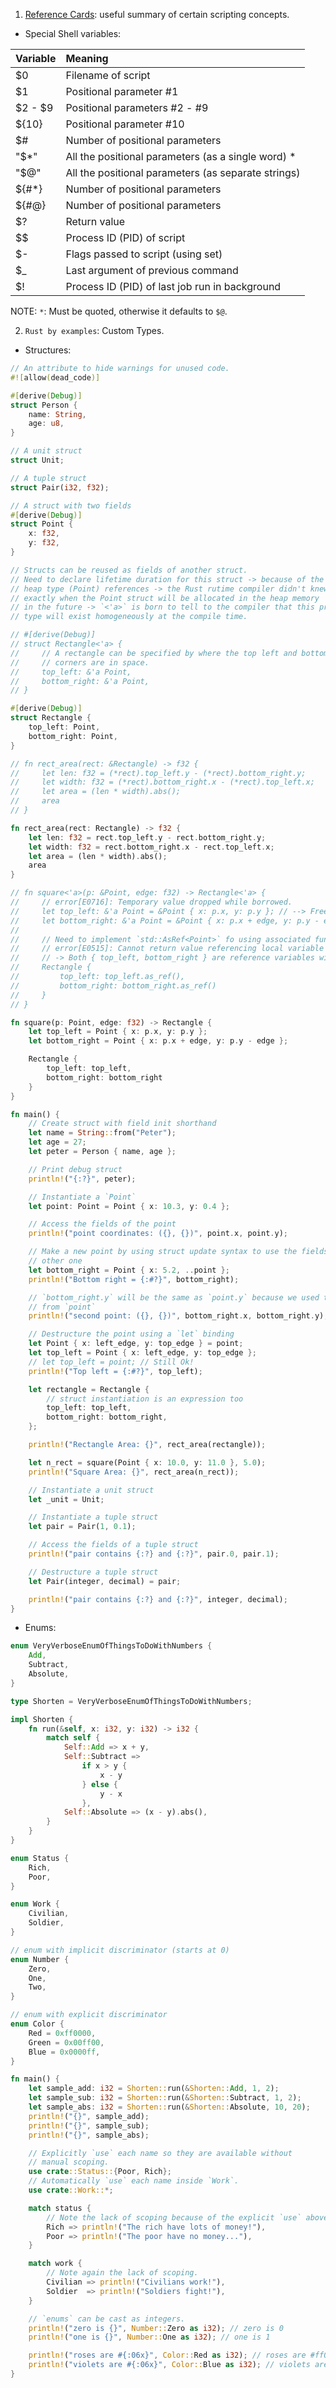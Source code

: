 1. [Reference Cards](https://tldp.org/LDP/abs/html/refcards.html#AEN22728): useful summary of certain scripting concepts.

- Special Shell variables:

| Variable | Meaning                                             |
| :------- | :-------------------------------------------------- |
| $0       | Filename of script                                  |
| $1       | Positional parameter #1                             |
| $2 - $9  | Positional parameters #2 - #9                       |
| ${10}    | Positional parameter #10                            |
| $#       | Number of positional parameters                     |
| "$\*"    | All the positional parameters (as a single word) \* |
| "$@"     | All the positional parameters (as separate strings) |
| ${#\*}   | Number of positional parameters                     |
| ${#@}    | Number of positional parameters                     |
| $?       | Return value                                        |
| $$       | Process ID (PID) of script                          |
| $-       | Flags passed to script (using set)                  |
| $\_      | Last argument of previous command                   |
| $!       | Process ID (PID) of last job run in background      |

NOTE: `*`: Must be quoted, otherwise it defaults to `$@`.

2. `Rust by examples`: Custom Types.

- Structures:

```rust
// An attribute to hide warnings for unused code.
#![allow(dead_code)]

#[derive(Debug)]
struct Person {
    name: String,
    age: u8,
}

// A unit struct
struct Unit;

// A tuple struct
struct Pair(i32, f32);

// A struct with two fields
#[derive(Debug)]
struct Point {
    x: f32,
    y: f32,
}

// Structs can be reused as fields of another struct.
// Need to declare lifetime duration for this struct -> because of the
// heap type (Point) references -> the Rust rutime compiler didn't knew
// exactly when the Point struct will be allocated in the heap memory
// in the future -> `<'a>` is born to tell to the compiler that this prop's
// type will exist homogeneously at the compile time.

// #[derive(Debug)]
// struct Rectangle<'a> {
//     // A rectangle can be specified by where the top left and bottom right
//     // corners are in space.
//     top_left: &'a Point,
//     bottom_right: &'a Point,
// }

#[derive(Debug)]
struct Rectangle {
    top_left: Point,
    bottom_right: Point,
}

// fn rect_area(rect: &Rectangle) -> f32 {
//     let len: f32 = (*rect).top_left.y - (*rect).bottom_right.y;
//     let width: f32 = (*rect).bottom_right.x - (*rect).top_left.x;
//     let area = (len * width).abs();
//     area
// }

fn rect_area(rect: Rectangle) -> f32 {
    let len: f32 = rect.top_left.y - rect.bottom_right.y;
    let width: f32 = rect.bottom_right.x - rect.top_left.x;
    let area = (len * width).abs();
    area
}

// fn square<'a>(p: &Point, edge: f32) -> Rectangle<'a> {
//     // error[E0716]: Temporary value dropped while borrowed.
//     let top_left: &'a Point = &Point { x: p.x, y: p.y }; // --> Freed after use!
//     let bottom_right: &'a Point = &Point { x: p.x + edge, y: p.y - edge }; // --> Freed after use!
//
//     // Need to implement `std::AsRef<Point>` fo using associated function `.as_ref()`.
//     // error[E0515]: Cannot return value referencing local variable
//     // -> Both { top_left, bottom_right } are reference variables with different lifetime!
//     Rectangle {
//         top_left: top_left.as_ref(),
//         bottom_right: bottom_right.as_ref()
//     }
// }

fn square(p: Point, edge: f32) -> Rectangle {
    let top_left = Point { x: p.x, y: p.y };
    let bottom_right = Point { x: p.x + edge, y: p.y - edge };

    Rectangle {
        top_left: top_left,
        bottom_right: bottom_right
    }
}

fn main() {
    // Create struct with field init shorthand
    let name = String::from("Peter");
    let age = 27;
    let peter = Person { name, age };

    // Print debug struct
    println!("{:?}", peter);

    // Instantiate a `Point`
    let point: Point = Point { x: 10.3, y: 0.4 };

    // Access the fields of the point
    println!("point coordinates: ({}, {})", point.x, point.y);

    // Make a new point by using struct update syntax to use the fields of our
    // other one
    let bottom_right = Point { x: 5.2, ..point };
    println!("Bottom right = {:#?}", bottom_right);

    // `bottom_right.y` will be the same as `point.y` because we used that field
    // from `point`
    println!("second point: ({}, {})", bottom_right.x, bottom_right.y);

    // Destructure the point using a `let` binding
    let Point { x: left_edge, y: top_edge } = point;
    let top_left = Point { x: left_edge, y: top_edge };
    // let top_left = point; // Still Ok!
    println!("Top left = {:#?}", top_left);

    let rectangle = Rectangle {
        // struct instantiation is an expression too
        top_left: top_left,
        bottom_right: bottom_right,
    };

    println!("Rectangle Area: {}", rect_area(rectangle));

    let n_rect = square(Point { x: 10.0, y: 11.0 }, 5.0);
    println!("Square Area: {}", rect_area(n_rect));

    // Instantiate a unit struct
    let _unit = Unit;

    // Instantiate a tuple struct
    let pair = Pair(1, 0.1);

    // Access the fields of a tuple struct
    println!("pair contains {:?} and {:?}", pair.0, pair.1);

    // Destructure a tuple struct
    let Pair(integer, decimal) = pair;

    println!("pair contains {:?} and {:?}", integer, decimal);
}
```

- Enums:

```rust
enum VeryVerboseEnumOfThingsToDoWithNumbers {
    Add,
    Subtract,
    Absolute,
}

type Shorten = VeryVerboseEnumOfThingsToDoWithNumbers;

impl Shorten {
    fn run(&self, x: i32, y: i32) -> i32 {
        match self {
            Self::Add => x + y,
            Self::Subtract =>
                if x > y {
                    x - y
                } else {
                    y - x
                },
            Self::Absolute => (x - y).abs(),
        }
    }
}

enum Status {
    Rich,
    Poor,
}

enum Work {
    Civilian,
    Soldier,
}

// enum with implicit discriminator (starts at 0)
enum Number {
    Zero,
    One,
    Two,
}

// enum with explicit discriminator
enum Color {
    Red = 0xff0000,
    Green = 0x00ff00,
    Blue = 0x0000ff,
}

fn main() {
    let sample_add: i32 = Shorten::run(&Shorten::Add, 1, 2);
    let sample_sub: i32 = Shorten::run(&Shorten::Subtract, 1, 2);
    let sample_abs: i32 = Shorten::run(&Shorten::Absolute, 10, 20);
    println!("{}", sample_add);
    println!("{}", sample_sub);
    println!("{}", sample_abs);

    // Explicitly `use` each name so they are available without
    // manual scoping.
    use crate::Status::{Poor, Rich};
    // Automatically `use` each name inside `Work`.
    use crate::Work::*;

    match status {
        // Note the lack of scoping because of the explicit `use` above.
        Rich => println!("The rich have lots of money!"),
        Poor => println!("The poor have no money..."),
    }

    match work {
        // Note again the lack of scoping.
        Civilian => println!("Civilians work!"),
        Soldier  => println!("Soldiers fight!"),
    }

    // `enums` can be cast as integers.
    println!("zero is {}", Number::Zero as i32); // zero is 0
    println!("one is {}", Number::One as i32); // one is 1

    println!("roses are #{:06x}", Color::Red as i32); // roses are #ff0000
    println!("violets are #{:06x}", Color::Blue as i32); // violets are #0000ff
}
```
